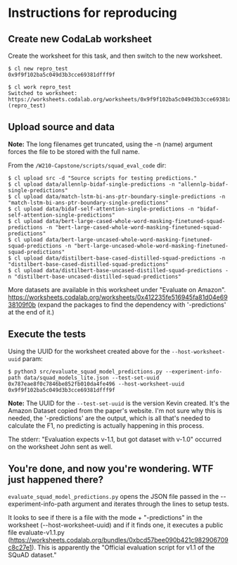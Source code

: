# Instructions for reproducing

## Create new CodaLab worksheet

Create the worksheet for this task, and then switch to the new worksheet.
```
$ cl new repro_test
0x9f9f102ba5c049d3b3cce69381dfff9f

$ cl work repro_test
Switched to worksheet: https://worksheets.codalab.org/worksheets/0x9f9f102ba5c049d3b3cce69381dfff9f (repro_test)
```

## Upload source and data

**Note:** The long filenames get truncated, using the -n (name) argument forces the file to be stored with the full name.

From the `/W210-Capstone/scripts/squad_eval_code` dir:
```
$ cl upload src -d "Source scripts for testing predictions."
$ cl upload data/allennlp-bidaf-single-predictions -n "allennlp-bidaf-single-predictions"
$ cl upload data/match-lstm-bi-ans-ptr-boundary-single-predictions -n "match-lstm-bi-ans-ptr-boundary-single-predictions"
$ cl upload data/bidaf-self-attention-single-predictions -n "bidaf-self-attention-single-predictions"
$ cl upload data/bert-large-cased-whole-word-masking-finetuned-squad-predictions -n "bert-large-cased-whole-word-masking-finetuned-squad-predictions"
$ cl upload data/bert-large-uncased-whole-word-masking-finetuned-squad-predictions -n "bert-large-uncased-whole-word-masking-finetuned-squad-predictions"
$ cl upload data/distilbert-base-cased-distilled-squad-predictions -n "distilbert-base-cased-distilled-squad-predictions"
$ cl upload data/distilbert-base-uncased-distilled-squad-predictions -n "distilbert-base-uncased-distilled-squad-predictions"
```
More datasets are available in this worksheet under "Evaluate on Amazon". https://worksheets.codalab.org/worksheets/0x412235fe516945fa81d04e6938109f0b (expand the packages to find the dependency with '-predictions' at the end of it.)

## Execute the tests

Using the UUID for the worksheet created above for the `--host-worksheet-uuid` param:

```
$ python3 src/evaluate_squad_model_predictions.py --experiment-info-path data/squad_models_lite.json --test-set-uuid 0x787eae8f0c7846be852fb010da4fe496 --host-worksheet-uuid 0x9f9f102ba5c049d3b3cce69381dfff9f
```

**Note:** The UUID for the `--test-set-uuid` is the version Kevin created.  It's the Amazon Dataset copied from the paper's website. I'm not sure why this is needed, the '-predictions' are the output, which is all that's needed to calculate the F1, no predicting is actually happening in this process.

The stderr: "Evaluation expects v-1.1, but got dataset with v-1.0" occurred on the worksheet John sent as well.   


## You're done, and now you're wondering.  WTF just happened there?

`evaluate_squad_model_predictions.py` opens the JSON file passed in the --experiment-info-path argument and iterates through the lines to setup tests.  

It looks to see if there is a file with the mode + "-predictions" in the worksheet (--host-worksheet-uuid) and if it finds one, it executes a public file evaluate-v1.1.py (https://worksheets.codalab.org/bundles/0xbcd57bee090b421c982906709c8c27e1).  This is apparently the "Official evaluation script for v1.1 of the SQuAD dataset."
